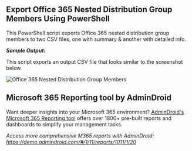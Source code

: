## Export Office 365 Nested Distribution Group Members Using PowerShell

This PowerShell script exports Office 365 nested distribution group members to two CSV files, one with summary & another with detailed info.

***Sample Output:***

This script exports an output CSV file that looks similar to the screenshot below.

![Office 365 Nested Distribution Group Members](https://m365scripts.com/wp-content/uploads/2022/04/exprt-nested-distribution-group-members-summary-report-768x145.png?v=1694788413)

## Microsoft 365 Reporting tool by AdminDroid

Want deeper insights into your Microsoft 365 environment? [AdminDroid's Microsoft 365 Reporting tool](https://admindroid.com/?src=GitHub) offers over 1800+ pre-built reports and dashboards to simplify your management tasks.

*Access more comprehensive M365 reports with AdminDroid: <https://demo.admindroid.com/#/1/11/reports/1011/1/20>*

